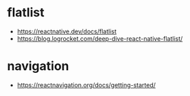 # flatlist
- https://reactnative.dev/docs/flatlist
- https://blog.logrocket.com/deep-dive-react-native-flatlist/

# navigation
- https://reactnavigation.org/docs/getting-started/